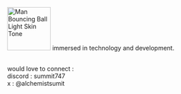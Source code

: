 <img src="https://raw.githubusercontent.com/Tarikul-Islam-Anik/Animated-Fluent-Emojis/master/Emojis/People%20with%20activities/Man%20Bouncing%20Ball%20Light%20Skin%20Tone.png" alt="Man Bouncing Ball Light Skin Tone" width="100" height="100" />
immersed in technology and development.

<br>would love to connect : 
<br> discord : summit747
<br> x : @alchemistsumit
